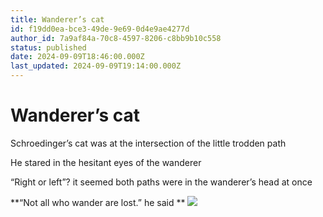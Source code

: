 ```yaml
---
title: Wanderer’s cat 
id: f19dd0ea-bce3-49de-9e69-0d4e9ae4277d
author_id: 7a9af84a-70c8-4597-8206-c8bb9b10c558
status: published
date: 2024-09-09T18:46:00.000Z
last_updated: 2024-09-09T19:14:00.000Z
---
```


# Wanderer’s cat 


Schroedinger’s cat was at the intersection of the little trodden path 

He stared in the hesitant eyes of the wanderer

“Right or left”? it seemed both paths were in the wanderer’s head at once

**“Not all who wander are lost.” he said **
![](https://prod-files-secure.s3.us-west-2.amazonaws.com/4be26ae0-4bf9-4a8c-9ea5-b6960242f41c/d9162cd2-83ad-4602-981c-c1bb27ed54c3/image.png?X-Amz-Algorithm=AWS4-HMAC-SHA256&X-Amz-Content-Sha256=UNSIGNED-PAYLOAD&X-Amz-Credential=ASIAZI2LB4667CXRCJAZ%2F20250307%2Fus-west-2%2Fs3%2Faws4_request&X-Amz-Date=20250307T125735Z&X-Amz-Expires=3600&X-Amz-Security-Token=IQoJb3JpZ2luX2VjEPv%2F%2F%2F%2F%2F%2F%2F%2F%2F%2FwEaCXVzLXdlc3QtMiJGMEQCIAhhwAcWf57d8hYSgVLbrubkfy2YbgMx2iDWqEcNbTD8AiAV7FqbEdWKtub4arbrE8Cvhj9bZk8BfXr%2BwwKCeFaFMSr%2FAwhEEAAaDDYzNzQyMzE4MzgwNSIMITdKkkPu0g7eisZuKtwDOPO3F4xZ9EvcYtR%2FEOrSi2WXfXPETZ2pyQIe6ysVaNV6iRjbxEMOgum5871K2lBpuzJ3cnOppass9JuouoRVHGdlXqpiovkPDdS39iiLED1GdFZJSfqWUDVG3j%2BiA0BZPZ2BEPFrIYxcjkxMTK297lGOFwWvM2aY6xHh2c%2BGya4e0mFF%2Fh6kVEbVSnydQpUvxRIfHDlxJApvexx826%2B0949PEg65CH7ZqD8xnmXityW3msUuQqoGCC8KBkrtwlW9yoRi3B%2F%2FyNv8v%2FpDR255BMj63zj5q6%2FeBWKovr8m%2FF2iqbKDC5YMl1W3HXIW6hCYIqnM67QPMKRjep9HBi0aWf3ChxcasmD2bLqgIO5ZJgexr9Tl1shORuW5%2Bz%2FQxfgTuH3qO%2FeGjR2rb0XMfuxiI8df6loNlfkJQY%2BkJ0rS7nclPqiCACsFhBU47A8cCipgPnLfy0mYSk71Hl8lkCftuXPVyutEM0XPLVUAkS12Cy5I7%2BjHzf%2B9goBA%2BPywefiVWAO81xFbqqfSI9I7%2BBuOPrjxzgInLSScKV1Fkv9DoEQYs9pUV5rAkxxFrpg5vkX5gmgGOl7VDQ35hKiD6QJfZRjwaZvg%2BU7GHSw15uSGPrp%2FFcIgiWQGVHhD%2FV4wkqervgY6pgHAc4jrs4YFv4dRT%2BZbV%2Bvrpn27EqgtHFE%2B1JBzbTKd8M6QP4mKbc%2F8bgDFb4%2FBWKupz0oJoJIah13b2iEAiQ%2BgyY1f7zewzQ3LfMGMA5akGCJ5xVIae7ePsxB4ro9mGELfv%2BT1mpr1LHM1QAGK4HhG4dDeosLmypiTVoh61ilJ0tk3NDYuJzFkoGUZjojiPTE%2FNqfWXPBv8kA%2BAxUbM3Npx5HP9DDK&X-Amz-Signature=58e0b516ea3cca11af8b5ec76ba0ea9fb39a34fcd1361f01e402269ee1377d01&X-Amz-SignedHeaders=host&x-id=GetObject)





